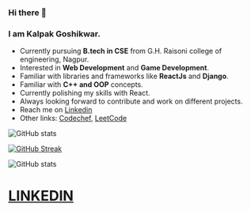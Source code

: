 ### Hi there 👋
### I am Kalpak Goshikwar.
 - Currently pursuing __B.tech in CSE__ from G.H. Raisoni college of engineering, Nagpur.
 - Interested in __Web Development__ and __Game Development__.
 - Familiar with libraries and frameworks like __ReactJs__ and __Django__.
 - Familiar with __C++ and OOP__ concepts. 
 - Currently polishing my skills with React.
 - Always looking forward to contribute and work on different projects.
 - Reach me on [Linkedin](https://www.linkedin.com/in/kalpakgoshikwar/)
 - Other links: [Codechef](https://www.codechef.com/users/kalpak_43), [LeetCode](https://leetcode.com/goshikwarkalpak/)

     
  ![GitHub stats](https://github-readme-stats.vercel.app/api?username=Kalpak43&show_icons=true&theme=tokyonight)  
  
  [![GitHub Streak](https://github-readme-streak-stats.herokuapp.com?user=Kalpak43&theme=blueberry&date_format=M%20j%5B%2C%20Y%5D)](https://git.io/streak-stats)


  ![GitHub stats](https://github-readme-stats.vercel.app/api?username=Kapak43&hide=contribs,prs)

<!--
**Kalpak43/Kalpak43** is a ✨ _special_ ✨ repository because its `README.md` (this file) appears on your GitHub profile.

Here are some ideas to get you started:

- 🔭 I’m currently working on ...
- 🌱 I’m currently learning ...
- 👯 I’m looking to collaborate on ...
- 🤔 I’m looking for help with ...
- 💬 Ask me about ...
- 📫 How to reach me: ...
- 😄 Pronouns: ...
- ⚡ Fun fact: ...




-->
# [LINKEDIN](https://www.linkedin.com/in/kalpakgoshikwar/)
